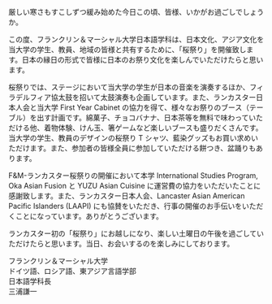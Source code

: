 厳しい寒さもすこしずつ緩み始めた今日この頃、皆様、いかがお過ごしでしょうか。

この度、フランクリン＆マーシャル大学日本語学科は、日本文化、アジア文化を当大学の学生、教員、地域の皆様と共有するために、「桜祭り」を開催致します。日本の縁日の形式で皆様に日本のお祭り文化を楽しんでいただけたらと思います。

桜祭りでは、ステージにおいて当大学の学生が日本の音楽を演奏するほか、フィラデルフィア協太鼓を招いて太鼓演奏も企画しています。また、ランカスター日本人会と当大学 First Year Cabinet の協力を得て、様々なお祭りのブース（テーブル）を出す計画です。綿菓子、チョコバナナ、日本茶等を無料で味わっていただける他、着物体験、けん玉、箸ゲームなど楽しいブースも盛りだくさんです。当大学の学生、教員のデザインの桜祭り T シャツ、藍染グッズもお買い求めいただけます。また、参加者の皆様全員に参加していただける餅つき、盆踊りもあります。

F&M-ランカスター桜祭りの開催において本学 International Studies Program, Oka Asian Fusion と YUZU Asian Cuisine に運営費の協力をいただいたことに感謝致します。また、ランカスター日本人会、Lancaster Asian American Pacific Islanders (LAAPI) にも協賛をいただき、行事の開催のお手伝いをいただくことになっています。ありがとうございます。

ランカスター初の「桜祭り」にお越しになり、楽しい土曜日の午後を過ごしていただけたらと思います。当日、お会いするのを楽しみにしております。

フランクリン＆マーシャル大学<br>
ドイツ語、ロシア語、東アジア言語学部<br>
日本語学科長<br>
三浦謙一
